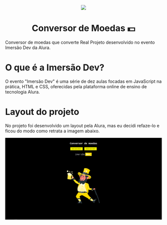 <p align="center">
<img width=200px src="https://www.alura.com.br/assets/img/imersoes/dev-2021/logo-imersao-conversor-de-moedas.svg">
</p>

<h1 align="center">
Conversor de Moedas 💵
</h1>

Conversor de moedas que converte Real 
Projeto desenvolvido no evento Imersão Dev da Alura.

# O que é a Imersão Dev?

O evento "Imersão Dev" é uma série de dez aulas focadas em JavaScript na prática, HTML e CSS, oferecidas pela plataforma online de ensino de tecnologia Alura.

# Layout do projeto

No projeto foi desenvolvido um layout pela Alura, mas eu decidi refaze-lo e ficou do modo como retrata a imagem abaixo.

<img src="./assets/images/site-image.png">
